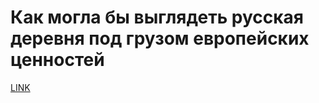 # Как могла бы выглядеть русская деревня под грузом европейских ценностей



[LINK](https://varlamov.ru/2534639.html)
